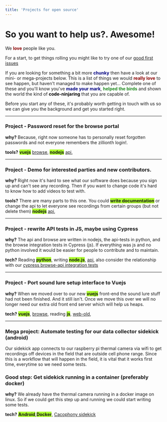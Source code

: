 ```yaml
---
title: 'Projects for open source'
---
```


# So you want to help us?.  Awesome!  

We  <b style='color:darkred'>love</b> people like you. 

For a start, to get things rolling you might like to try one of our [good first issues](https://github.com/search?utf8=%E2%9C%93&q=org%3ATheCacophonyProject+is%3Aopen+is%3Aissue+label%3A%22good+first+issue%22&type=Issues)

If you are looking for something a bit more <b style='color:navy'>chunky</b> then have a look at our mini- or mega-projects below.   This is a list of things we would <b style='color:darkred'>really love</b> to see happen, but haven't managed to make happen yet...    Complete one of these and you'll know you've <b style='color:navy'>made your mark</b>, <b style='color:forestgreen'>helped the birds</b> and shown the world the kind of <b style='color:black'>code-ninjaring</b> that you are capable of. 

Before you start any of these, it's probably worth getting in touch with us so we can give you the background  and get you started right. 
___

###  Project - Password reset for the browse portal
**why?** Because, right now someone has to personally reset forgotten passwords and not everyone remembers the zillionth login!.  

**tools?** <b style='background-color:GreenYellow'>vuejs</b>  [browse](https://github.com/TheCacophonyProject/cacophony-browse), <b style='background-color:GreenYellow'>nodejs</b>  [api](https://github.com/TheCacophonyProject/cacophony-api),
___

###  Project - Demo for interested parties and new contributors.
**why?** Right now it's hard to see what our  software does because you sign up and can't see any recording.   Then if you want to change code it's hard to know how to add videos to test with.   

**tools?** There are many parts to this one.   You could <b style='background-color:GreenYellow'>write documentation</b> or change the api to let everyone see recordings from certain groups (but not delete them) <b style='background-color:GreenYellow'>nodejs</b>  [api](https://github.com/TheCacophonyProject/cacophony-api), 

___

###  Project - rewrite API tests in JS, maybe using Cypress
**why?**  The api and browse are written in nodejs, the api-tests in python, and the browse integration tests in Cypress (js).   If everything was js and no python involved it would be easier for people to contribute and to maintain. 

**tech?** Reading <b style='background-color:GreenYellow'>python</b>, writing <b style='background-color:GreenYellow'>node.js</b>, [api](https://github.com/TheCacophonyProject/cacophony-api), also consider the relationship with our [cypress browse-api integration tests](https://github.com/TheCacophonyProject/integration-tests)

___

###  Project - Port sound lure setup interface to Vuejs
**why?** When we moved over to our new <b style='background-color:GreenYellow'>vuejs</b> front-end the sound lure stuff had not been finished.   And it still isn't.   Once we move this over we will no longer need our extra old front end server which will help us heaps. 

**tech?** <b style='background-color:GreenYellow'>vuejs</b>, [browse](https://github.com/TheCacophonyProject/cacophony-browse), reading <b style='background-color:GreenYellow'>js</b>, [web-old](https://github.com/TheCacophonyProject/cacophony-web-old),  

___

### Mega project:  Automate testing for our data collector sidekick (android)
Our sidekick app connects to our raspberry pi thermal camera via wifi to get recordings off devices in the field that are outside cell phone range.   Since this is a workflow that will happen in the field, it is vital that it works first time, everytime so we need some tests. 

### Good step:  Get sidekick running in a container (preferably docker)
**why?**  We already have the thermal camera running in a docker image on linux.   So if we could get this step up and running we could start writing some tests. 

**tech?**  <b style='background-color:GreenYellow'>Android</b>,<b style='background-color:GreenYellow'>Docker</b>, [Cacophony sidekick](https://github.com/TheCacophonyProject/sidekick)


 